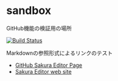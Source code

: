 # sandbox
GitHub機能の検証用の場所

[![Build Status](https://dev.azure.com/sakuraeditor/sandbox/_apis/build/status/sandbox-CI?branchName=master)](https://dev.azure.com/sakuraeditor/sandbox/_build/latest?definitionId=1&branchName=master)

Markdownの参照形式によるリンクのテスト

- [GitHub Sakura Editor Page][GitHub sakura]
- [Sakura Editor web site ][sakura website]

<!-- 以下は Markdownの参照形式によるリンク の定義です。 -->
<!-- https://hail2u.net/blog/coding/markdown-reference-style-links.html 参照 -->

[GitHub sakura]: https://github.com/sakura-editor/sakura
[sakura website]: https://sakura-editor.github.io/

<!-- Markdownの参照形式によるリンク の定義終わり -->
